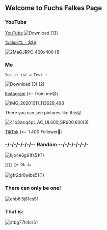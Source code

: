 ## Welcome to Fuchs Falkes Page

### YouTube

[YouTube](https://www.youtube.com/channel/UCrcT65ox1qC9ybbvMB62KnQ)
![Download (13)](https://user-images.githubusercontent.com/72512011/95650105-a1004180-0ae1-11eb-92a2-666c72905913.png)

[%click% = $$$](https://giphy.com/gifs/KecDcIs9qrqennrxGQ/html5)

![2MaGJRPC_400x400 (1)](https://user-images.githubusercontent.com/72512011/95649972-f0923d80-0ae0-11eb-8f07-46958ae43e34.jpeg)

### Me

```me
Yes it ist a Test ☝
```

![Download (3) (2)](https://user-images.githubusercontent.com/72512011/95657778-990ec480-0b16-11eb-9ff1-f86397dd3ffc.jpg)

[Instagram](https://www.instagram.com/fuchsfalke2)  (<– from me😄)

![IMG_20201011_113629_493](https://user-images.githubusercontent.com/72512011/95681827-32ef7380-0be2-11eb-930a-0979ff605e28.jpg)

There you can see pictures like this😉

![41b3zsiq4pL _AC_UL600_SR600,600_(3)](https://user-images.githubusercontent.com/72512011/95673040-868f9c00-0ba5-11eb-91c4-fca4ce8a3c68.jpg)

[TikTok](https://www.tiktok.com/@fuchsfalke?lang=de)  (<– 1.400 Follower🙂)

### -/-/-/-/-/-/-- Random --/-/-/-/-/-/-

![kjo4e6g61fs51(1)](https://user-images.githubusercontent.com/72512011/95687732-c7b79880-0c05-11eb-8713-dc497d6f3892.png)

```random
🤔🤔🤔 🤷‍♂️ Ok 👍
```

![gfr2dr0wibs51(1)](https://user-images.githubusercontent.com/72512011/95688084-d30bc380-0c07-11eb-9d14-5f47bbae8cf4.jpg)

### There can only be one!

![enb6i5j81cs51](https://user-images.githubusercontent.com/72512011/95688243-11ee4900-0c09-11eb-86ef-d4f7f6b760f5.jpg)

### That is:

![ztbg77ti4or51](https://user-images.githubusercontent.com/72512011/95724924-41d43580-0c77-11eb-97d2-e3d7b65b71f1.jpg)


